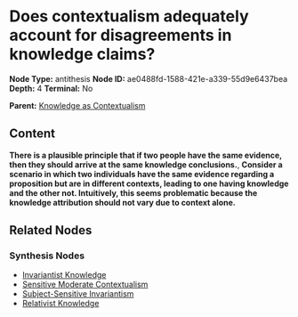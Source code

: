 # Does contextualism adequately account for disagreements in knowledge claims?

**Node Type:** antithesis
**Node ID:** ae0488fd-1588-421e-a339-55d9e6437bea
**Depth:** 4
**Terminal:** No

**Parent:** [Knowledge as Contextualism](knowledge-as-contextualism-synthesis-8789bac4-6814-45a9-a09a-a4c33f0e3f25.md)

## Content

**There is a plausible principle that if two people have the same evidence, then they should arrive at the same knowledge conclusions.**, **Consider a scenario in which two individuals have the same evidence regarding a proposition but are in different contexts, leading to one having knowledge and the other not. Intuitively, this seems problematic because the knowledge attribution should not vary due to context alone.**

## Related Nodes

### Synthesis Nodes

- [Invariantist Knowledge](invariantist-knowledge-synthesis-e6961faa-7796-404c-a7bb-026ef02d16a5.md)
- [Sensitive Moderate Contextualism](sensitive-moderate-contextualism-synthesis-2898d75d-5cb5-4e8d-995a-7fe660d6a077.md)
- [Subject-Sensitive Invariantism](subject-sensitive-invariantism-synthesis-46c93137-4c15-4614-9ef8-1655c40068b7.md)
- [Relativist Knowledge](relativist-knowledge-synthesis-6c6281ff-d9ec-4e0d-ae3b-9e8d6df8827e.md)
